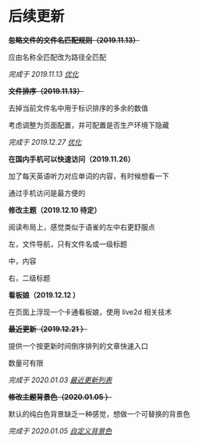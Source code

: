 # 后续更新

~~**忽略文件的文件名匹配规则（2019.11.13）**~~

应由名称全匹配改为路径全匹配

_完成于 2019.11.13 [优化](/zh/搭建/ignore.html#优化)_

~~**文件排序（2019.11.13）**~~

去掉当前文件名中用于标识排序的多余的数值

考虑调整为页面配置，并可配置是否生产环境下隐藏

_完成于 2019.12.27 [优化](/zh/搭建/auto.html#优化)_

**在国内手机可以快速访问（2019.11.26）**

加了每天英语听力对应单词的内容，有时候想看一下

通过手机访问是最方便的

**修改主题（2019.12.10 待定）**

阅读布局上，感觉类似于语雀的左中右更舒服点

左，文件导航，只有文件名或一级标题

中，内容

右，二级标题

**看板娘（2019.12.12 ）**

在页面上浮现一个卡通看板娘，使用 live2d 相关技术

~~**最近更新（2019.12.21 ）**~~

提供一个按更新时间倒序排列的文章快速入口

数量可有限

_完成于 2020.01.03 [最近更新列表](/zh/搭建/plugins.html#最近更新列表)_

~~**修改主题背景色（2020.01.05 ）**~~

默认的纯白色背景缺乏一种感觉，想做一个可替换的背景色

_完成于 2020.01.05 [自定义背景色](/zh/搭建/customize.html#自定义背景色)_
